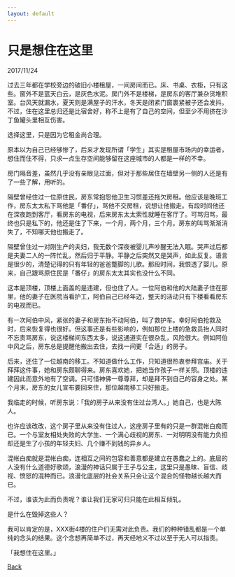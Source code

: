```yaml
---
layout: default
---
```


# 只是想住在这里

2017/11/24

过去三年都在学校旁边的破旧小楼租屋，一间房间而已。床、书桌、衣柜，只有这些。窗外不是蓝天白云，是灰色水泥。房门外不是楼梯，是房东的客厅兼杂货堆积室。台风天就漏水，夏天则是满屋子的汗水，冬天是闭紧门窗裹紧被子还会发抖。不过，住在这里总归还是比宿舍好，称不上是有了自己的空间，但至少不用挤在沙丁鱼罐头里相互伤害。

选择这里，只是因为它租金尚合理。

原本以为自己已经够惨了，后来才发现所谓「学生」其实是租屋市场内的幸运者，想住而住不得，只求一点生存空间能够留在这座城市的人都是一样的不幸。

房门隔音差，虽然几乎没有亲眼见过面，但对于那些居住在墙壁另一侧的人还是有了一些了解，用听的。

隔壁曾经住过一位原住民，房东常抱怨他卫生习惯差还拖欠房租。他应该是晚班工作，房东太太私下骂他是「番仔」，骂他不交房租，说想让他搬走。有段时间他还在深夜跑到客厅，看房东的电视，后来房东太太索性就睡在客厅了。可骂归骂，最终也只是私下的，他还是住了下来，一个月，两个月，三个月。房东的叫骂渐渐消失了，不知哪天他也搬走了。

隔壁曾住过一对刚生产的夫妇，我无数个深夜被婴儿声吵醒无法入眠。哭声过后都是夫妻二人的一阵忙乱，然后归于平静。平静之后突然又是哭声，如此反复。语言是很少的，清楚记得的只有年轻的爸爸蹩脚的儿歌。那段时间，我恨透了婴儿。原来，自己跟骂原住民是「番仔」的房东太太其实也没什么不同。

这本是顶楼，顶楼上面盖的是违建，但也住了人。一位阿伯和他的大陆妻子住在那里，他的妻子在医院当看护工，阿伯自己已经年迈，整天的活动只有下楼看看房东的电视而已。

有一次阿伯中风，紧张的妻子和房东抬不动阿伯，叫了救护车。幸好阿伯抢救及时，后来恢复得也很好。但这事还是有些影响的，例如那位上楼的急救员抬人同时不忘责骂房东，说这楼梯间东西太多，说这通道实在很杂乱，风险很大。例如阿伯中风之后，房东总是提醒他搬出去住，去找一间更「合适」的房子。

后来，还住了一位越南的移工。不知道做什么工作，只知道很热衷参拜宫庙。关于拜拜这件事，她和房东颇聊得来。房东喜欢她，把她当作孩子一样关照。顶楼的违建因此而意外地有了空调。只可惜神佛一尊尊拜，却是拜不到自己的容身之处。某个月末，房东的女儿宣布要回来住，那位越南移工只好搬走。

我临走的时候，听房东说：「我的房子从来没有住过台湾人。」她自己，也是大陈人。

也许应该改改，这个房子里从来没有住过人，这座房子里有的只是一群混帐白痴而已。一个与室友相处失败的大学生、一个满心歧视的房东、一对明明没有能力负担却还是生了小孩的年轻夫妇、几个赚不到钱的异乡人。

混帐白痴就是混帐白痴，连相互之间的包容和善意都是建立在愚蠢之上的。底层的人没有什么道德好歌颂，浪漫的神话只属于王子与公主，这里只是愚昧、盲信、歧视、愤怒的混种而已。浪漫化底层的社会关系只会让这个混合的怪物越长越大而已。

不过，谁该为此而负责呢？谁让我们无家可归只能在此相互倾轧。

是什么在毁掉这些人？

我可以肯定的是，XXX街4楼的住户们无需对此负责。我们的种种错乱都是一个单纯的念头的结果。这个念想再简单不过，再天经地义不过以至于无人可以指责。

「我想住在这里。」

[Back](../)
